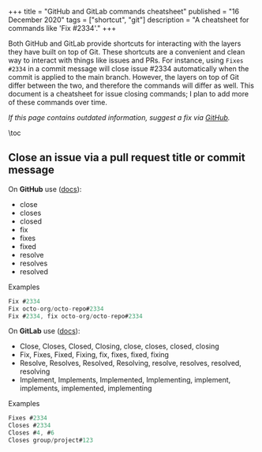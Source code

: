 +++
title = "GitHub and GitLab commands cheatsheet"
published = "16 December 2020"
tags = ["shortcut", "git"]
description = "A cheatsheet for commands like 'Fix #2334'."
+++

Both GitHub and GitLab provide shortcuts for interacting with the layers they have built on top of Git.
These shortcuts are a convenient and clean way to interact with things like issues and PRs.
For instance, using `Fixes #2334` in a commit message will close issue #2334 automatically when the commit is applied to the main branch.
However, the layers on top of Git differ between the two, and therefore the commands will differ as well.
This document is a cheatsheet for issue closing commands; I plan to add more of these commands over time.

*If this page contains outdated information, suggest a fix via [GitHub](https://github.com/rikhuijzer/franklin-blog).*

\toc 

## Close an issue via a pull request title or commit message

On **GitHub** use
([docs](https://docs.github.com/en/free-pro-team@latest/github/managing-your-work-on-github/linking-a-pull-request-to-an-issue#linking-a-pull-request-to-an-issue-using-a-keyword)):

- close
- closes
- closed
- fix
- fixes
- fixed
- resolve
- resolves
- resolved

Examples

```c
Fix #2334
Fix octo-org/octo-repo#2334
Fix #2334, fix octo-org/octo-repo#2334
```

On **GitLab** use 
([docs](https://docs.gitlab.com/ee/user/project/issues/managing_issues.html#closing-issues)):

- Close, Closes, Closed, Closing, close, closes, closed, closing 
- Fix, Fixes, Fixed, Fixing, fix, fixes, fixed, fixing 
- Resolve, Resolves, Resolved, Resolving, resolve, resolves, resolved, resolving 
- Implement, Implements, Implemented, Implementing, implement, implements, implemented, implementing 

Examples

```c
Fixes #2334
Closes #2334
Closes #4, #6
Closes group/project#123
```
